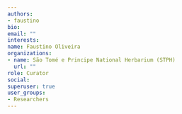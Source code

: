 ```yaml
---
authors:
- faustino
bio: 
email: ""
interests:
name: Faustino Oliveira
organizations:
- name: São Tomé e Principe National Herbarium (STPH)
  url: ""
role: Curator
social:
superuser: true
user_groups:
- Researchers
---
```


